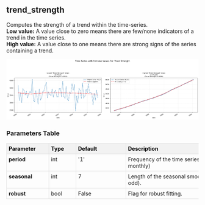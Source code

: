 ## trend_strength

Computes the strength of a trend within the time-series.  
**Low value:** A value close to zero means there are few/none indicators of a trend in the time series.  
**High value:** A value close to one means there are strong signs of the series containing a trend.


    
![png](trend_strength_output_5_0.png)
    



<h3>Parameters Table</h3>



<style type="text/css">
#T_88bca th {
  background-color: #f2f2f2;
  color: black;
  font-weight: bold;
  text-align: left;
  border: 1px solid #ddd;
  padding: 5px;
}
#T_88bca_row0_col0, #T_88bca_row1_col0, #T_88bca_row2_col0 {
  text-align: left;
  vertical-align: top;
  border: 1px solid #ddd;
  padding: 5px;
  min-width: 100px;
  font-weight: bold;
}
#T_88bca_row0_col1, #T_88bca_row1_col1, #T_88bca_row2_col1 {
  text-align: left;
  vertical-align: top;
  border: 1px solid #ddd;
  padding: 5px;
  min-width: 60px;
}
#T_88bca_row0_col2, #T_88bca_row1_col2, #T_88bca_row2_col2 {
  text-align: left;
  vertical-align: top;
  border: 1px solid #ddd;
  padding: 5px;
  min-width: 120px;
  white-space: normal;
  word-wrap: break-word;
}
#T_88bca_row0_col3, #T_88bca_row1_col3, #T_88bca_row2_col3 {
  text-align: left;
  vertical-align: top;
  border: 1px solid #ddd;
  padding: 5px;
  min-width: 300px;
  max-width: 450px;
  white-space: normal;
  word-wrap: break-word;
}
</style>
<table id="T_88bca">
  <thead>
    <tr>
      <th id="T_88bca_level0_col0" class="col_heading level0 col0" >Parameter</th>
      <th id="T_88bca_level0_col1" class="col_heading level0 col1" >Type</th>
      <th id="T_88bca_level0_col2" class="col_heading level0 col2" >Default</th>
      <th id="T_88bca_level0_col3" class="col_heading level0 col3" >Description</th>
    </tr>
  </thead>
  <tbody>
    <tr>
      <td id="T_88bca_row0_col0" class="data row0 col0" >period</td>
      <td id="T_88bca_row0_col1" class="data row0 col1" >int</td>
      <td id="T_88bca_row0_col2" class="data row0 col2" >'1'</td>
      <td id="T_88bca_row0_col3" class="data row0 col3" >Frequency of the time series (e.g. 12 for monthly)</td>
    </tr>
    <tr>
      <td id="T_88bca_row1_col0" class="data row1 col0" >seasonal</td>
      <td id="T_88bca_row1_col1" class="data row1 col1" >int</td>
      <td id="T_88bca_row1_col2" class="data row1 col2" >7</td>
      <td id="T_88bca_row1_col3" class="data row1 col3" >Length of the seasonal smoother (must be odd).</td>
    </tr>
    <tr>
      <td id="T_88bca_row2_col0" class="data row2 col0" >robust</td>
      <td id="T_88bca_row2_col1" class="data row2 col1" >bool</td>
      <td id="T_88bca_row2_col2" class="data row2 col2" >False</td>
      <td id="T_88bca_row2_col3" class="data row2 col3" >Flag for robust fitting.</td>
    </tr>
  </tbody>
</table>


